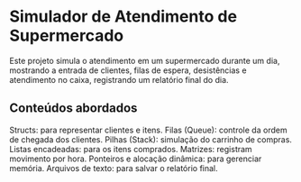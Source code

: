 # Simulador de Atendimento de Supermercado
Este projeto simula o atendimento em um supermercado durante um dia, mostrando a entrada de clientes, filas de espera, desistências e atendimento no caixa, registrando um relatório final do dia.

## Conteúdos abordados
Structs: para representar clientes e itens.
Filas (Queue): controle da ordem de chegada dos clientes.
Pilhas (Stack): simulação do carrinho de compras.
Listas encadeadas: para os itens comprados.
Matrizes: registram movimento por hora.
Ponteiros e alocação dinâmica: para gerenciar memória.
Arquivos de texto: para salvar o relatório final.